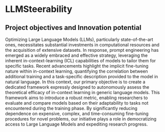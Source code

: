 # LLMSteerability
## Project objectives and Innovation potential 
Optimizing Large Language Models (LLMs), particularly state-of-the-art ones, necessitates substantial investments in computational resources and the acquisition of extensive datasets. In response, prompt engineering has emerged as a widely embraced and effective strategy, leveraging the inherent in-context-learning (ICL) capabilities of models to tailor them for specific tasks. Recent advancements highlight the implicit fine-tuning nature within in-context learning, quantifying the correlation between additional training and a task-specific description provided to the model in natural language. In this context, our primary objective is to create a dedicated framework expressly designed to autonomously assess the theoretical efficacy of in-context learning in generic language models. This framework aims to introduce a robust metric, enabling researchers to evaluate and compare models based on their adaptability to tasks not encountered during the training phase. By significantly reducing dependence on expensive, complex, and time-consuming fine-tuning procedures for novel problems, our initiative plays a role in democratizing access to Large Language Models and expediting research progress.
